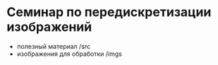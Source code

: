 # Семинар по передискретизации изображений #
 - полезный материал /src
 - изображения для обработки /imgs
